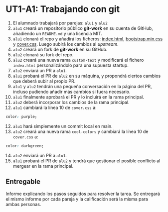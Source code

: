 # UT1-A1: Trabajando con git

1. El alumnado trabajará por parejas: `alu1` y `alu2`
2. `alu1` creará un repositorio público **git-work** en su cuenta de GitHub, añadiendo un `README.md` y una licencia MIT.
3. `alu1` clonará el repo y añadirá los ficheros: [index.html](./files/index.html), [bootstrap.min.css](./files/bootstrap.min.css) y [cover.css](./files/cover.css). Luego subirá los cambios al _upstream_.
4. `alu2` creará un fork de **git-work** en su GitHub.
5. `alu2` clonará su fork del repo.
6. `alu2` creará una nueva rama `custom-text` y modificará el fichero `index.html` personalizándolo para una supuesta startup.
7. `alu2` enviará un PR a `alu1`.
8. `alu1` probará el PR de `alu2` en su máquina, y propondrá ciertos cambios que deberá subir al propio PR.
9. `alu1` y `alu2` tendrán una pequeña conversación en la página del PR, incluso pudiendo añadir más cambios si fuera necesario.
10. `alu1` finalmente aprobará el PR y lo incluirá en la rama principal.
11. `alu2` deberá incorporar los cambios de la rama principal.
12. `alu1` cambiará la línea 10 de `cover.css` a:

```css
color: purple;
```

12. `alu1` hará simplemente un commit local en main.
13. `alu2` creará una nueva rama `cool-colors` y cambiará la línea 10 de `cover.css` a:

```css
color: darkgreen;
```

14. `alu2` enviará un PR a `alu1`.
15. `alu1` probará el PR de `alu2` y tendrá que gestionar el posible conflicto al mergear en la rama principal.

## Entregable

Informe explicando los pasos seguidos para resolver la tarea. Se entregará el mismo informe por cada pareja y la calificación será la misma para ambas personas.
